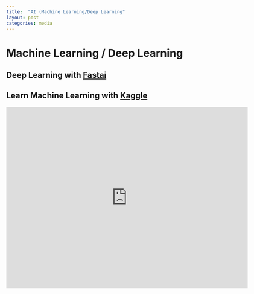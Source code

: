 ```yaml
---
title:  "AI (Machine Learning/Deep Learning"
layout: post
categories: media
---
```


# Machine Learning / Deep Learning

## Deep Learning with [Fastai](https://www.fast.ai/)

## Learn Machine Learning with [Kaggle](https://www.kaggle.com/)

<iframe src="https://drive.google.com/embeddedfolderview?id=1HFHow3I7XKyYZYDh3e_jJ90UGcUImU0W#list" width="640" height="480" frameborder="0" scrolling="yes"></iframe>











